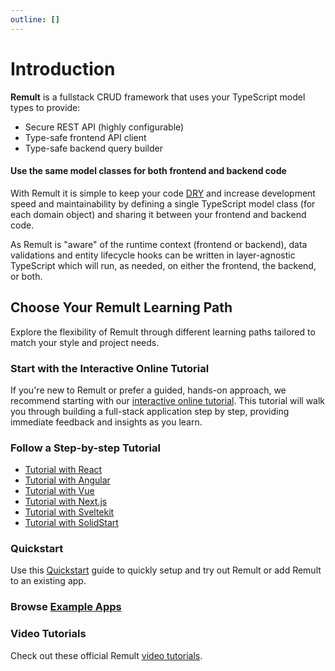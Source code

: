 ```yaml
---
outline: []
---
```


# Introduction

**Remult** is a fullstack CRUD framework that uses your TypeScript model types to provide:

- Secure REST API (highly configurable)
- Type-safe frontend API client
- Type-safe backend query builder

#### Use the same model classes for both frontend and backend code

With Remult it is simple to keep your code [DRY](https://en.wikipedia.org/wiki/Don%27t_repeat_yourself) and increase development speed and maintainability by defining a single TypeScript model class (for each domain object) and sharing it between your frontend and backend code.

As Remult is "aware" of the runtime context (frontend or backend), data validations and entity lifecycle hooks can be written in layer-agnostic TypeScript which will run, as needed, on either the frontend, the backend, or both.

## Choose Your Remult Learning Path

Explore the flexibility of Remult through different learning paths tailored to match your style and project needs.

### Start with the Interactive Online Tutorial

If you're new to Remult or prefer a guided, hands-on approach, we recommend starting with our [interactive online tutorial](https://learn.remult.dev). This tutorial will walk you through building a full-stack application step by step, providing immediate feedback and insights as you learn.

### Follow a Step-by-step Tutorial

- [Tutorial with React](../tutorials/react/)
- [Tutorial with Angular](../tutorials/angular/)
- [Tutorial with Vue](../tutorials/vue/)
- [Tutorial with Next.js](../tutorials/react-next/)
- [Tutorial with Sveltekit](../tutorials/sveltekit/)
- [Tutorial with SolidStart](../tutorials/solid-start/)

### Quickstart

Use this [Quickstart](./quickstart.md) guide to quickly setup and try out Remult or add Remult to an existing app.

### Browse [Example Apps](./example-apps.md)

### Video Tutorials

Check out these official Remult [video tutorials](https://youtube.com/playlist?list=PLlcnBwFkuOn166nXXxxfL9Hee-1GWlDSm&si=TDlwIFDLi4VMi-as).
